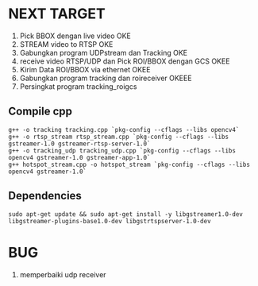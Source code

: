 # NEXT TARGET 
1. Pick BBOX dengan live video OKE
2. STREAM video to RTSP OKE
3. Gabungkan program UDPstream dan Tracking OKE
3. receive video RTSP/UDP dan Pick ROI/BBOX dengan GCS OKEE
4. Kirim Data ROI/BBOX via ethernet OKEE
6. Gabungkan program tracking dan roireceiver OKEEE
7. Persingkat program tracking_roigcs

## Compile cpp
```shell
g++ -o tracking tracking.cpp `pkg-config --cflags --libs opencv4`
g++ -o rtsp_stream rtsp_stream.cpp `pkg-config --cflags --libs gstreamer-1.0 gstreamer-rtsp-server-1.0`
g++ -o tracking_udp tracking_udp.cpp `pkg-config --cflags --libs opencv4 gstreamer-1.0 gstreamer-app-1.0`
g++ hotspot_stream.cpp -o hotspot_stream `pkg-config --cflags --libs opencv4 gstreamer-1.0`
```

## Dependencies
```shell
sudo apt-get update && sudo apt-get install -y libgstreamer1.0-dev libgstreamer-plugins-base1.0-dev libgstrtspserver-1.0-dev
```

# BUG
1. memperbaiki udp receiver